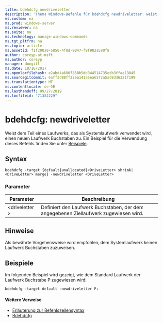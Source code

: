 ```yaml
---
title: bdehdcfg newdriveletter
description: 'Thema Windows-Befehle für bdehdcfg newdriveletter: weist dem Teil eines Laufwerks, das als Systemlaufwerk verwendet wird, einen neuen Laufwerk Buchstaben zu.'
ms.custom: na
ms.prod: windows-server
ms.reviewer: na
ms.suite: na
ms.technology: manage-windows-commands
ms.tgt_pltfrm: na
ms.topic: article
ms.assetid: f1f200a0-6850-4f0d-9047-f9f982a590f8
author: coreyp-at-msft
ms.author: coreyp
manager: dongill
ms.date: 10/16/2017
ms.openlocfilehash: e2abd4a686f358b5dd844514735edb3ffaa13845
ms.sourcegitcommit: 6aff3d88ff22ea141a6ea6572a5ad8dd6321f199
ms.translationtype: MT
ms.contentlocale: de-DE
ms.lasthandoff: 09/27/2019
ms.locfileid: "71382229"
---
```

# <a name="bdehdcfg-newdriveletter"></a>bdehdcfg: newdriveletter



Weist dem Teil eines Laufwerks, das als Systemlaufwerk verwendet wird, einen neuen Laufwerk Buchstaben zu. Ein Beispiel für die Verwendung dieses Befehls finden Sie unter [Beispiele](#BKMK_Examples).

## <a name="syntax"></a>Syntax

```
bdehdcfg -target {default|unallocated|<DriveLetter> shrink|<DriveLetter> merge} -newdriveletter <DriveLetter>
```

### <a name="parameters"></a>Parameter

|Parameter|Beschreibung|
|---------|-----------|
|\<driveletter >|Definiert den Laufwerk Buchstaben, der dem angegebenen Ziellaufwerk zugewiesen wird.|

## <a name="remarks"></a>Hinweise

Als bewährte Vorgehensweise wird empfohlen, dem Systemlaufwerk keinen Laufwerk Buchstaben zuzuweisen.

## <a name="BKMK_Examples"></a>Beispiele

Im folgenden Beispiel wird gezeigt, wie dem Standard Laufwerk der Laufwerk Buchstabe P zugewiesen wird.
```
bdehdcfg -target default -newdriveletter P:
```

#### <a name="additional-references"></a>Weitere Verweise

-   [Erläuterung zur Befehlszeilensyntax](command-line-syntax-key.md)
-   [Bdehdcfg](bdehdcfg.md)